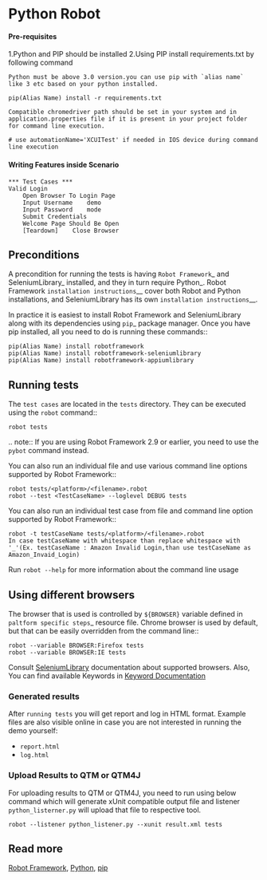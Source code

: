 # Python Robot

#### Pre-requisites
1.Python and PIP should be installed
2.Using PIP install requirements.txt by following command
```
Python must be above 3.0 version.you can use pip with `alias name` like 3 etc based on your python installed.

pip(Alias Name) install -r requirements.txt

Compatible chromedriver path should be set in your system and in application.properties file if it is present in your project folder for command line execution.

# use automationName='XCUITest' if needed in IOS device during command line execution
```


#### Writing Features inside Scenario
    *** Test Cases ***
    Valid Login
        Open Browser To Login Page
        Input Username    demo
        Input Password    mode
        Submit Credentials
        Welcome Page Should Be Open
        [Teardown]    Close Browser


Preconditions
-------------

A precondition for running the tests is having `Robot Framework`_ and
SeleniumLibrary_ installed, and they in turn require
Python_. Robot Framework `installation instructions`__ cover both
Robot and Python installations, and SeleniumLibrary has its own
`installation instructions`__.

In practice it is easiest to install Robot Framework and
SeleniumLibrary along with its dependencies using `pip`_ package
manager. Once you have pip installed, all you need to do is running
these commands::

    pip(Alias Name) install robotframework
    pip(Alias Name) install robotframework-seleniumlibrary
    pip(Alias Name) install robotframework-appiumlibrary

Running tests
-------------

The `test cases` are located in the ``tests`` directory. They can be
executed using the ``robot`` command::

    robot tests

.. note:: If you are using Robot Framework 2.9 or earlier, you need to
          use the ``pybot`` command instead.

You can also run an individual  file and use various command line
options supported by Robot Framework::

    robot tests/<platform>/<filename>.robot
    robot --test <TestCaseName> --loglevel DEBUG tests

You can also run an individual test case from file and command line option  supported by Robot Framework::

    robot -t testCaseName tests/<platform>/<filename>.robot
    In case testCaseName with whitespace than replace whitespace with '_'(Ex. testCaseName : Amazon Invalid Login,than use testCaseName as Amazon_Invaid_Login)

Run ``robot --help`` for more information about the command line usage

Using different browsers
------------------------

The browser that is used is controlled by ``${BROWSER}`` variable defined in
`paltform specific steps`_ resource file. Chrome browser is used by default, but that
can be easily overridden from the command line::

    robot --variable BROWSER:Firefox tests
    robot --variable BROWSER:IE tests


Consult
[SeleniumLibrary]( https://github.com/robotframework/SeleniumLibrary) documentation about supported browsers.
Also, You can find available Keywords in [Keyword Documentation](http://robotframework.org/SeleniumLibrary/SeleniumLibrary.html)

### Generated results

After `running tests` you will get report and log in HTML format. Example
files are also visible online in case you are not interested in running
the demo yourself:

- `report.html`
- `log.html`

### Upload Results to QTM or QTM4J
For uploading results to QTM or QTM4J, you need to run using below command which will generate xUnit compatible output file and listener `python_listerner.py` will upload that file to respective tool.

    robot --listener python_listener.py --xunit result.xml tests


Read more
------------------------

[Robot Framework](http://robotframework.org), [Python](http://python.org), [pip](http://pip-installer.org)
